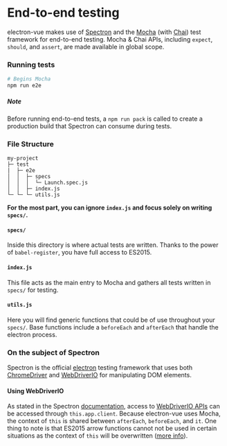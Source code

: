 # End-to-end testing

electron-vue makes use of [Spectron](http://electron.atom.io/spectron/) and the [Mocha](https://mochajs.org/) (with [Chai](http://chaijs.com/)) test framework for end-to-end testing. Mocha & Chai APIs, including `expect`, `should`, and `assert`, are made available in global scope.

### Running tests
```bash
# Begins Mocha
npm run e2e
```

##### Note
Before running end-to-end tests, a `npm run pack` is called to create a production build that Spectron can consume during tests.

### File Structure
```
my-project
├─ test
|  ├─ e2e
│  │  ├─ specs
│  │  │  └─ Launch.spec.js
│  │  ├─ index.js
└─ └─ └─ utils.js
```

**For the most part, you can ignore `index.js` and focus solely on writing `specs/`.**

#### `specs/`
Inside this directory is where actual tests are written. Thanks to the power of `babel-register`, you have full access to ES2015.

#### `index.js`
This file acts as the main entry to Mocha and gathers all tests written in `specs/` for testing.

#### `utils.js`
Here you will find generic functions that could be of use throughout your `specs/`. Base functions include a `beforeEach` and `afterEach` that handle the electron process.


### On the subject of Spectron
Spectron is the official [electron](http://electron.atom.io) testing framework that uses both [ChromeDriver](https://sites.google.com/a/chromium.org/chromedriver/) and [WebDriverIO](http://webdriver.io/) for manipulating DOM elements.

#### Using WebDriverIO
As stated in the Spectron [documentation](https://github.com/electron/spectron#client), access to [WebDriverIO APIs](http://webdriver.io/api.html) can be accessed through `this.app.client`. Because electron-vue uses Mocha, the context of `this` is shared between `afterEach`, `beforeEach`, and `it`. One thing to note is that ES2015 arrow functions cannot not be used in certain situations as the context of `this` will be overwritten ([more info](https://mochajs.org/#arrow-functions)).
